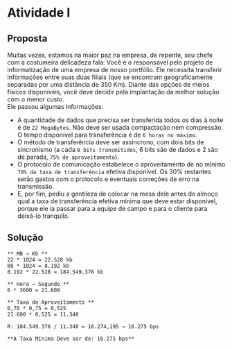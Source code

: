 # Atividade I

## Proposta

Muitas vezes, estamos na maior paz na empresa, de repente, seu chefe com a costumeira delicadeza fala:
Você é o responsável pelo projeto de informatização de uma empresa de nosso portfólio. Ele necessita transferir informações entre suas duas filiais (que se encontram geograficamente separadas por uma distância de 350 Km). Diante das opções de meios físicos disponíveis, você deve decidir pela implantação da melhor solução com o menor custo.  
Ele passou algumas informações:

- A quantidade de dados que precisa ser transferida todos os dias à noite é de `22 MegaBytes`. Não deve ser usada compactação nem compressão. O tempo disponível para transferência é de `6 horas no máximo`.  
- O método de transferência deve ser assíncrono, com dois bits de sincronismo (a cada `8 bits transmitidos`, 6 bits são de dados e 2 são de parada, `75% de aproveitamento`).
- O protocolo de comunicação estabelece o aproveitamento de no mínimo `70% da taxa de transferência` efetiva disponível. Os 30% restantes serão gastos com o protocolo e eventuais correções de erro na transmissão.  
- E, por fim, pediu a gentileza de colocar na mesa dele antes do almoço qual a taxa de transferência efetiva mínima que deve estar disponível, porque ele ia passar para a equipe de campo e para o cliente para deixá-lo tranquilo.

## Solução

```"
** MB → Kb **  
22 * 1024 = 22.528 kb  
08 * 1024 = 8.192 kb  
8.192 * 22.528 = 184.549.376 kb  

** Hora → Segundo **  
6 * 3600 = 21.600  

** Taxa de Aproveitamento **  
0,70 * 0,75 = 0,525  
21.600 * 0,525 = 11.340  

R: 184.549.376 / 11.340 = 16.274,195 → 16.275 bps  

**A Taxa Mínima Deve ser de: 16.275 bps**
